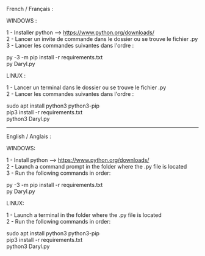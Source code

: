 French / Français :

WINDOWS :

1 - Installer python --> https://www.python.org/downloads/                                                                                                   
2 - Lancer un invite de commande dans le dossier ou se trouve le fichier .py                                                                                 
3 - Lancer les commandes suivantes dans l'ordre :                                                                                                    

py -3 -m pip install -r requirements.txt                                                                                                   
py Daryl.py                                                                                                   

LINUX :

1 - Lancer un terminal dans le dossier ou se trouve le fichier .py                                                                                           
2 - Lancer les commandes suivantes dans l'ordre :                                                                                                   

sudo apt install python3 python3-pip                                                                                                   
pip3 install -r requirements.txt                                                                                                   
python3 Daryl.py                                                                                                   

---------------------------------------------------------------------------------------------------------------------------------------

English / Anglais :

WINDOWS:

1 - Install python --> https://www.python.org/downloads/                                                                                                   
2 - Launch a command prompt in the folder where the .py file is located                                                                                       
3 - Run the following commands in order:                                                                                                   

py -3 -m pip install -r requirements.txt                                                                                                   
py Daryl.py                                                                                                   

LINUX:

1 - Launch a terminal in the folder where the .py file is located                                                                                             
2 - Run the following commands in order:                                                                                                   

sudo apt install python3 python3-pip                                                                                                   
pip3 install -r requirements.txt                                                                                                   
python3 Daryl.py                                                                                                   
